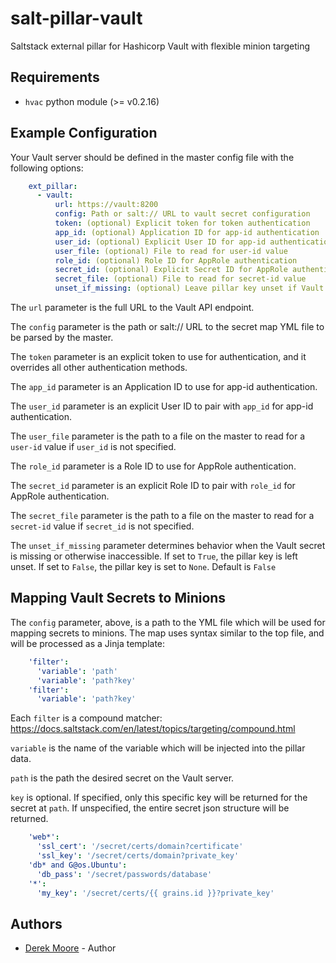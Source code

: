 # salt-pillar-vault
Saltstack external pillar for Hashicorp Vault with flexible minion targeting

Requirements
------------
* `hvac` python module (>= v0.2.16)


Example Configuration
---------------------

Your Vault server should be defined in the master config file with the
following options:

```yaml
    ext_pillar:
      - vault:
          url: https://vault:8200
          config: Path or salt:// URL to vault secret configuration
          token: (optional) Explicit token for token authentication
          app_id: (optional) Application ID for app-id authentication
          user_id: (optional) Explicit User ID for app-id authentication
          user_file: (optional) File to read for user-id value
          role_id: (optional) Role ID for AppRole authentication
          secret_id: (optional) Explicit Secret ID for AppRole authentication
          secret_file: (optional) File to read for secret-id value
          unset_if_missing: (optional) Leave pillar key unset if Vault secret not found
```

The `url` parameter is the full URL to the Vault API endpoint.

The `config` parameter is the path or salt:// URL to the secret map YML file to be parsed by the master.

The `token` parameter is an explicit token to use for authentication, and it
overrides all other authentication methods.

The `app_id` parameter is an Application ID to use for app-id authentication.

The `user_id` parameter is an explicit User ID to pair with ``app_id`` for
app-id authentication.

The `user_file` parameter is the path to a file on the master to read for a
``user-id`` value if `user_id` is not specified.

The ``role_id`` parameter is a Role ID to use for AppRole authentication.

The ``secret_id`` parameter is an explicit Role ID to pair with ``role_id`` for
AppRole authentication.

The ``secret_file`` parameter is the path to a file on the master to read for a
``secret-id`` value if ``secret_id`` is not specified.

The `unset_if_missing` parameter determines behavior when the Vault secret is
missing or otherwise inaccessible. If set to ``True``, the pillar key is left
unset. If set to ``False``, the pillar key is set to ``None``. Default is
``False``

Mapping Vault Secrets to Minions
--------------------------------

The `config` parameter, above, is a path to the YML file which will be
used for mapping secrets to minions. The map uses syntax similar to the
top file, and will be processed as a Jinja template:

```yaml
    'filter':
      'variable': 'path'
      'variable': 'path?key'
    'filter':
      'variable': 'path?key'
```

Each `filter` is a compound matcher:
    https://docs.saltstack.com/en/latest/topics/targeting/compound.html

`variable` is the name of the variable which will be injected into the
pillar data.

`path` is the path the desired secret on the Vault server.

`key` is optional. If specified, only this specific key will be returned
for the secret at `path`. If unspecified, the entire secret json structure
will be returned.


```yaml
    'web*':
      'ssl_cert': '/secret/certs/domain?certificate'
      'ssl_key': '/secret/certs/domain?private_key'
    'db* and G@os.Ubuntu':
      'db_pass': '/secret/passwords/database'
    '*':
      'my_key': '/secret/certs/{{ grains.id }}?private_key'
```

Authors
-------

- [Derek Moore](http://github.com/redredgroovy) - Author
